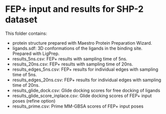 # FEP+ input and results for SHP-2 dataset

This folder contains:

 -   protein structure prepared with Maestro Protein Preparation Wizard.
-    ligands.sdf: 3D conformations of the ligands in the binding site. Prepared with LigPrep.
 -   results_5ns.csv: FEP+ results with sampling time of 5ns.
 -   results_20ns.csv: FEP+ results with sampling time of 20ns.
 - results_edges_5ns.csv: FEP+ results for individual edges with sampling time of 5ns.
 - results_edges_20ns.csv: FEP+ results for individual edges with sampling time of 20ns.
- results_glide_dock.csv: Glide docking scores for free docking of ligands
- results_glide_score_inplace.csv: Glide docking scores of FEP+ input poses (refine option)
- results_prime.csv: Prime MM-GBSA scores of FEP+ input poses
